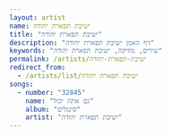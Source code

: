 ```yaml
---
layout: artist
name: ישיבת תפארת יהודה
title: "ישיבת תפארת יהודה"
description: "דף האמן ישיבת תפארת יהודה"
keywords: "שירים, מוזיקה, ישיבת תפארת יהודה"
permalink: /artists/ישיבת-תפארת-יהודה
redirect_from:
  - /artists/list/ישיבת תפארת יהודה
songs:
  - number: "32845"
    name: "גם אתה יכול"
    album: "סינגלים"
    artist: "ישיבת תפארת יהודה"
---
```

